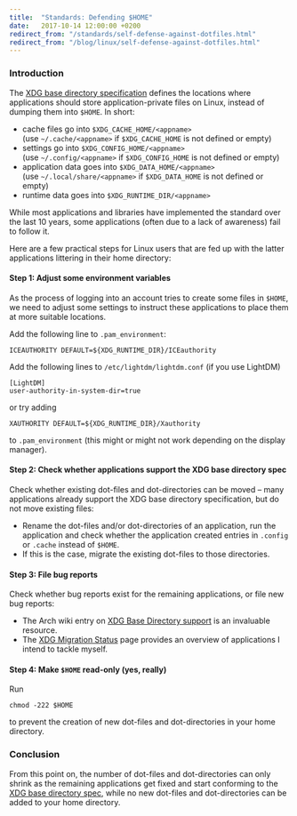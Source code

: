 ```yaml
---
title:  "Standards: Defending $HOME"
date:   2017-10-14 12:00:00 +0200
redirect_from: "/standards/self-defense-against-dotfiles.html"
redirect_from: "/blog/linux/self-defense-against-dotfiles.html"
---
```


### Introduction

The [XDG base directory specification](https://standards.freedesktop.org/basedir-spec/basedir-spec-latest.html)
defines the locations where applications should store application-private files on Linux, instead of dumping them into `$HOME`. In short:

- cache files go into `$XDG_CACHE_HOME/<appname>`<br/>
  (use `~/.cache/<appname>` if `$XDG_CACHE_HOME` is not defined or empty)
- settings go into `$XDG_CONFIG_HOME/<appname>`<br/>
  (use `~/.config/<appname>` if `$XDG_CONFIG_HOME` is not defined or empty)
- application data goes into `$XDG_DATA_HOME/<appname>`<br/>
  (use `~/.local/share/<appname>` if `$XDG_DATA_HOME` is not defined or empty)
- runtime data goes into `$XDG_RUNTIME_DIR/<appname>`

While most applications and libraries have implemented the standard over the last 10 years,
some applications (often due to a lack of awareness) fail to follow it.

Here are a few practical steps for Linux users that are fed up with the latter applications littering in their home directory:

#### Step 1: Adjust some environment variables

As the process of logging into an account tries to create some files in `$HOME`,
we need to adjust some settings to instruct these applications to place them at more suitable locations.

Add the following line to `.pam_environment`:

    ICEAUTHORITY DEFAULT=${XDG_RUNTIME_DIR}/ICEauthority

Add the following lines to `/etc/lightdm/lightdm.conf` (if you use LightDM)

    [LightDM]
    user-authority-in-system-dir=true

or try adding

    XAUTHORITY DEFAULT=${XDG_RUNTIME_DIR}/Xauthority

to `.pam_environment` (this might or might not work depending on the display manager).

#### Step 2: Check whether applications support the XDG base directory spec

Check whether existing dot-files and dot-directories can be moved –
many applications already support the XDG base directory specification,
but do not move existing files:

  - Rename the dot-files and/or dot-directories of an application, run the application and check whether the
    application created entries in `.config` or `.cache` instead of `$HOME`.
  - If this is the case, migrate the existing dot-files to those directories.

#### Step 3: File bug reports

Check whether bug reports exist for the remaining applications, or file new bug reports:

- The Arch wiki entry on [XDG Base Directory support](https://wiki.archlinux.org/index.php/XDG_Base_Directory_support)
  is an invaluable resource.
- The [XDG Migration Status]({{site.baseurl}}/standards/xdg-migration-status) page provides an
  overview of applications I intend to tackle myself.

#### Step 4: Make `$HOME` read-only (yes, really)

Run

    chmod -222 $HOME

to prevent the creation of new dot-files and dot-directories in your home directory.

### Conclusion

From this point on, the number of dot-files and dot-directories can only shrink
as the remaining applications get fixed and start conforming to the
[XDG base directory spec](https://standards.freedesktop.org/basedir-spec/basedir-spec-latest.html),
while no new dot-files and dot-directories can be added to your
home directory.
